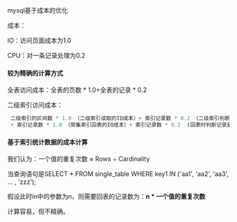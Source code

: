mysql基于成本的优化

成本：

IO：访问页面成本为1.0

CPU：对一条记录处理为0.2



#### 较为精确的计算方式

全表访问成本：全表的页数 * 1.0+全表的记录 * 0.2

二级索引访问成本：

```SQL
 二级索引的区间数 * 1.0 （二级索引读取的IO成本）+ 索引记录数 * 0.2 （二级索引判断记录是否符合条件的判断成本） 
 + 索引记录数 * 1.0 （聚集索引回表的IO成本）+ 索引记录数 * 0.2  (回表时判断记录是否符合条件的判断成本)
```



#### 基于索引统计数据的成本计算

我们认为：一个值的重复次数 ≈ Rows ÷ Cardinality

当查询语句是SELECT * FROM single_table WHERE key1 IN ('aa1', 'aa2', 'aa3', ... , 'zzz');

假设此时in中的参数为n，则需要回表的记录数为：**n * 一个值的重复次数**

计算容易，但不精确。

